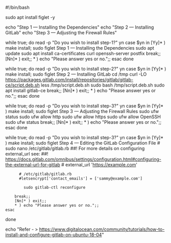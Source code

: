 #!/bin/bash

sudo apt install figlet -y

echo "Step 1 — Installing the Dependencies"
echo "Step 2 — Installing GitLab"
echo "Step 3 — Adjusting the Firewall Rules"


while true; do
    read -p "Do you wish to install step-1?" yn
    case $yn in
        [Yy]* ) make install; 
          sudo figlet Step 1 — Installing the Dependencies
          sudo apt update
          sudo apt install ca-certificates curl openssh-server postfix
        break;;
        [Nn]* ) exit;;
        * ) echo "Please answer yes or no.";;
    esac
done


while true; do
    read -p "Do you wish to install step-2?" yn
    case $yn in
        [Yy]* ) make install; 
          sudo figlet Step 2 — Installing GitLab
          cd /tmp
          curl -LO https://packages.gitlab.com/install/repositories/gitlab/gitlab-ce/script.deb.sh
          less /tmp/script.deb.sh
          sudo bash /tmp/script.deb.sh
          sudo apt install gitlab-ce
        break;;
        [Nn]* ) exit;;
        * ) echo "Please answer yes or no.";;
    esac
done


while true; do
    read -p "Do you wish to install step-3?" yn
    case $yn in
        [Yy]* ) make install; 
          sudo figlet Step 3 — Adjusting the Firewall Rules
          sudo ufw status
          sudo ufw allow http
          sudo ufw allow https
          sudo ufw allow OpenSSH
          sudo ufw status
        break;;
        [Nn]* ) exit;;
        * ) echo "Please answer yes or no.";;
    esac
done



while true; do
    read -p "Do you wish to install step-3?" yn
    case $yn in
        [Yy]* ) make install; 
          sudo figlet Step 4 — Editing the GitLab Configuration File
          # sudo nano /etc/gitlab/gitlab.rb
          ##! For more details on configuring external_url see:
          ##! https://docs.gitlab.com/omnibus/settings/configuration.html#configuring-the-external-url-for-gitlab
          # external_url 'https://example.com'


          # /etc/gitlab/gitlab.rb
          #letsencrypt['contact_emails'] = ['sammy@example.com']

            sudo gitlab-ctl reconfigure

        break;;
        [Nn]* ) exit;;
        * ) echo "Please answer yes or no.";;
    esac
done




echo "Refer - > https://www.digitalocean.com/community/tutorials/how-to-install-and-configure-gitlab-on-ubuntu-18-04" 

